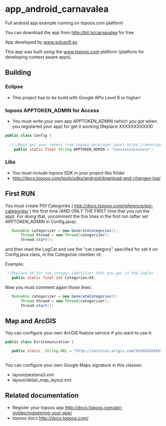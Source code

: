 app_android_carnavalea
======================

Full android app example running on topoos.com platform

You can download the app from http://bit.ly/carnavalea for free

App developed by www.solusoft.es


This app was built using the www.topoos.com platform (platform for developing context aware apps).

## Building

### Eclipse
 * This project has to be build with Google APIs Level 8 or higher!

### topoos APPTOKEN_ADMIN for Access
 * You must write your own app APPTOKEN_ADMIN (which you got when you registered your app) for get it working (Replace XXXXXXXXXXX)
  
```java
public class Config {
  
  ////Must get your tokens from topoos developer panel https://developers.topoos.com
	public static final String APPTOKEN_ADMIN = "xxxxxxxxxxxxxxxx";
```

### Libs
 * You must include topoos SDK in your project libs folder
 * http://docs.topoos.com/tools/sdks/android/download-and-changes-log/

## First RUN

 You must create POI Categories ( http://docs.topoos.com/reference/poi-categories/ ) the first time (AND ONLY THE FIRST time that you run the app).
 For doing that, uncomment the this lines in the first run (after set APPTOKEN_ADMIN in Config.java):
 
 ```java
  	Runnable categorizer = new GenerateCategories();
		Thread thread = new Thread(categorizer);
		thread.start();
```

and then read the LogCat and use the "cat category" specified for set it on Config.java class, in the Categorias member id:

Example:
 
 ```java
  //Replace XX for the integer identifier that you got in the logCat
    public static final int Categorias=XX;
```

Now you must comment again those lines:

 ```java
    Runnable categorizer = new GenerateCategories();
		Thread thread = new Thread(categorizer);
		thread.start();
```

## Map and ArcGIS

You can configure your own ArcGIS feature service if you want to use it:


 ```java
public class EsriComunication {
 
	public static  String URL = "http://services.arcgis.com/XXXXXXXXXXXXXX/arcgis/rest/services/carnavalea_poi/FeatureServer/0/addFeatures";
  
```

You can configure your own Google Maps signature in this classes:

* layout/pestana3.xml
* layout/detail_map_layout.xml


## Related documentation

 * Register your topoos app http://docs.topoos.com/api-guides/registering-your-app/
 * topoos docs http://docs.topoos.com/
